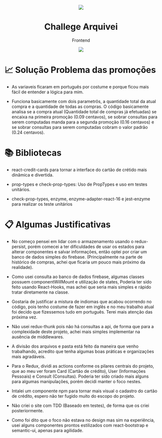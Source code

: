 <p align="center">
  <img src="https://cdn-landing.arquivei.com.br/wp-content/themes/pure-arquivei/img/devices-macless.png?x15117"/>
  <h1 align="center"> Challege Arquivei </h1>
  <p align="center"> Frontend </p>
</p>

<p align="center">
  <img src="https://forthebadge.com/images/badges/made-with-javascript.svg"/>
</p>


# :chart_with_upwards_trend: Solução Problema das promoções

* As variaveis ficaram em português por costume e porque ficou mais fácil de entender a lógica para mim.

* Funciona basicamente com dois parametrôs, a quantidade total da atual compra e a quantidade de todas as compras. O código basicamente analisa se a compra atual (Quantidade total de compras já efetuadas) se encaixa na primeira promoção (0.09 centavos), se sobrar consultas para serem computadas manda para a segunda promoção (0.16 centavos) e se sobrar consultas para serem computadas cobram o valor padrão (0.24 centavos).

# :books: Bibliotecas

* react-credit-cards para tornar a interface do cartão de crétido mais dinâmica e divertida.

* prop-types e check-prop-types: Uso de PropTypes e uso em testes unitários.

* check-prop-types, enzyme, enzyme-adapter-react-16 e jest-enzyme para realizar os teste unitários

# :clipboard: Algumas Justificativas

* No começo pensei em lidar com o armazenamento usando o redux-persist, porém comecei a ter dificuldades de usar os estados para alterar componentes e salvar informações, então optei por criar um banco de dados simples do firebase. (Principalmente na parte de histórico de compras, achei que ficaria um pouco mais próximo da realidade).

* Como usei consulta ao banco de dados firebase, algumas classes possuem componentWillMount e utilização de states, Poderia ter sido feito usando React-Hooks, mas achei que seria mais simples e rápido tratar diretamente na classe.

* Gostaria de justificar a mistura de indiomas que acabou ocorrendo no código, pois tenho costume de fazer em inglês e no meu trabalho atual foi decido que fizessemos tudo em português. Terei mais atenção das próxima vez.

* Não usei redux-thunk pois não há consultas a api, de forma que para a complexidade deste projeto, achei mais simples implementar na ausência de middlewares.

* A divisão dos arquivos e pasta está feito da maneira que venho trabalhando, acredito que tenha algumas boas práticas e organizações mais agradáveis.

* Para o Redux, dividi as actions conforme os pilares centrais do projeto, que ao meu ver foram Card (Cartão de crédito), User (Informações Pessoais) e Consult (Consultas). Poderia ter sido criado mais alguns para algumas manipulações, porém decidi manter o foco nestes.

* Intalei um componente npm para tornar mais visual o cadastro do cartão de crédito, espero não ter fugido muito do escopo do projeto.

* Não criei o site com TDD (Baseado em testes), de forma que os criei posteriormente.

* Como foi dito que o foco não estava no design mas sim na experiência, usei alguns componentes prontos estilizados com react-bootstrap e semantic-ui, apenas para agilidade.